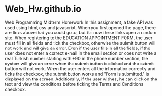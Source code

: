 # Web_Hw.github.io
Web Programming Midterm Homework
In this assignment, a fake API was used using html, css and javascript. When you first opened the page, there are links above that you could go to, but for now these links open a random site. When registering to the EDUCATION APPOINTMENT FORM, the user must fill in all fields and tick the checkbox, otherwise the submit button will not work and will give an error. Even if the user fills in all the fields, if the user does not enter a correct e-mail in the email section or does not write a real Turkish number starting with +90 in the phone number section, the system will give an error when the submit button is clicked and the submit button will not work. When the user enters all the information correctly and ticks the checkbox, the submit button works and "Form is submitted." is displayed on the screen.  Additionally, if the user wishes, he can click on the text and view the conditions before ticking the Terms and Conditions checkbox.
